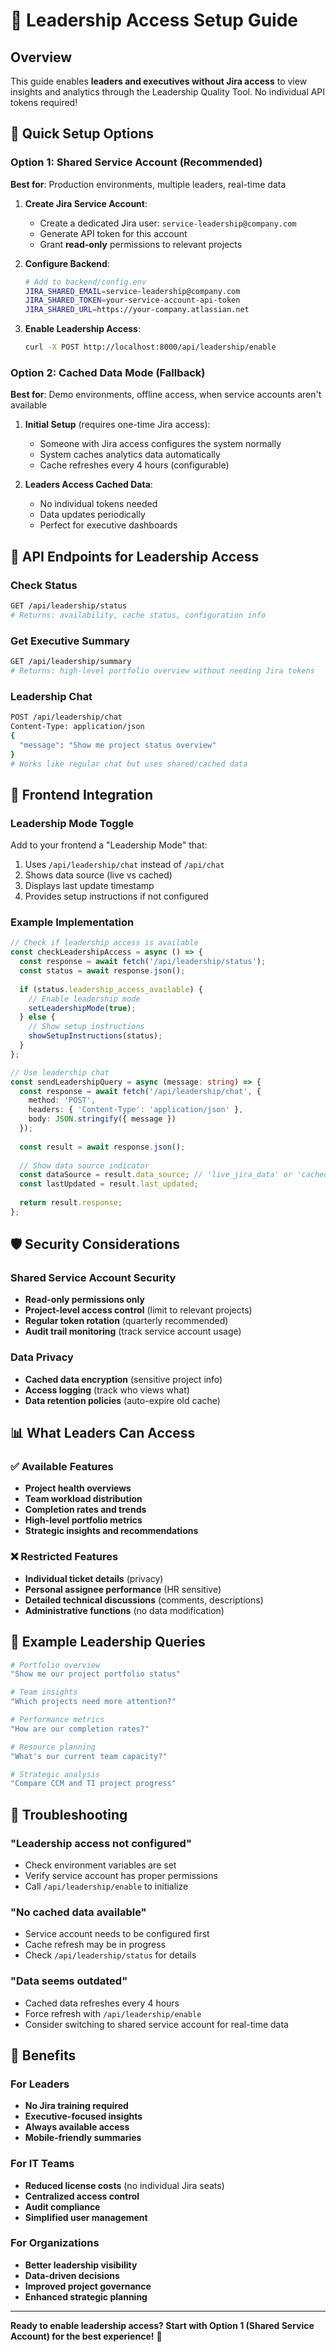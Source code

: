 # 🎯 Leadership Access Setup Guide

## Overview

This guide enables **leaders and executives without Jira access** to view insights and analytics through the Leadership Quality Tool. No individual API tokens required!

## 🚀 Quick Setup Options

### Option 1: Shared Service Account (Recommended)

**Best for**: Production environments, multiple leaders, real-time data

1. **Create Jira Service Account**:
   - Create a dedicated Jira user: `service-leadership@company.com`
   - Generate API token for this account
   - Grant **read-only** permissions to relevant projects

2. **Configure Backend**:
   ```bash
   # Add to backend/config.env
   JIRA_SHARED_EMAIL=service-leadership@company.com
   JIRA_SHARED_TOKEN=your-service-account-api-token
   JIRA_SHARED_URL=https://your-company.atlassian.net
   ```

3. **Enable Leadership Access**:
   ```bash
   curl -X POST http://localhost:8000/api/leadership/enable
   ```

### Option 2: Cached Data Mode (Fallback)

**Best for**: Demo environments, offline access, when service accounts aren't available

1. **Initial Setup** (requires one-time Jira access):
   - Someone with Jira access configures the system normally
   - System caches analytics data automatically
   - Cache refreshes every 4 hours (configurable)

2. **Leaders Access Cached Data**:
   - No individual tokens needed
   - Data updates periodically
   - Perfect for executive dashboards

## 🔧 API Endpoints for Leadership Access

### Check Status
```bash
GET /api/leadership/status
# Returns: availability, cache status, configuration info
```

### Get Executive Summary
```bash
GET /api/leadership/summary
# Returns: high-level portfolio overview without needing Jira tokens
```

### Leadership Chat
```bash
POST /api/leadership/chat
Content-Type: application/json
{
  "message": "Show me project status overview"
}
# Works like regular chat but uses shared/cached data
```

## 🎯 Frontend Integration

### Leadership Mode Toggle

Add to your frontend a "Leadership Mode" that:
1. Uses `/api/leadership/chat` instead of `/api/chat`
2. Shows data source (live vs cached)
3. Displays last update timestamp
4. Provides setup instructions if not configured

### Example Implementation

```typescript
// Check if leadership access is available
const checkLeadershipAccess = async () => {
  const response = await fetch('/api/leadership/status');
  const status = await response.json();
  
  if (status.leadership_access_available) {
    // Enable leadership mode
    setLeadershipMode(true);
  } else {
    // Show setup instructions
    showSetupInstructions(status);
  }
};

// Use leadership chat
const sendLeadershipQuery = async (message: string) => {
  const response = await fetch('/api/leadership/chat', {
    method: 'POST',
    headers: { 'Content-Type': 'application/json' },
    body: JSON.stringify({ message })
  });
  
  const result = await response.json();
  
  // Show data source indicator
  const dataSource = result.data_source; // 'live_jira_data' or 'cached_analytics'
  const lastUpdated = result.last_updated;
  
  return result.response;
};
```

## 🛡️ Security Considerations

### Shared Service Account Security
- **Read-only permissions only**
- **Project-level access control** (limit to relevant projects)
- **Regular token rotation** (quarterly recommended)
- **Audit trail monitoring** (track service account usage)

### Data Privacy
- **Cached data encryption** (sensitive project info)
- **Access logging** (track who views what)
- **Data retention policies** (auto-expire old cache)

## 📊 What Leaders Can Access

### ✅ Available Features
- **Project health overviews**
- **Team workload distribution**
- **Completion rates and trends**
- **High-level portfolio metrics**
- **Strategic insights and recommendations**

### ❌ Restricted Features
- **Individual ticket details** (privacy)
- **Personal assignee performance** (HR sensitive)
- **Detailed technical discussions** (comments, descriptions)
- **Administrative functions** (no data modification)

## 🎯 Example Leadership Queries

```bash
# Portfolio overview
"Show me our project portfolio status"

# Team insights
"Which projects need more attention?"

# Performance metrics
"How are our completion rates?"

# Resource planning
"What's our current team capacity?"

# Strategic analysis
"Compare CCM and TI project progress"
```

## 🚨 Troubleshooting

### "Leadership access not configured"
- Check environment variables are set
- Verify service account has proper permissions
- Call `/api/leadership/enable` to initialize

### "No cached data available"
- Service account needs to be configured first
- Cache refresh may be in progress
- Check `/api/leadership/status` for details

### "Data seems outdated"
- Cached data refreshes every 4 hours
- Force refresh with `/api/leadership/enable`
- Consider switching to shared service account for real-time data

## 🎉 Benefits

### For Leaders
- **No Jira training required**
- **Executive-focused insights**
- **Always available access**
- **Mobile-friendly summaries**

### For IT Teams
- **Reduced license costs** (no individual Jira seats)
- **Centralized access control**
- **Audit compliance**
- **Simplified user management**

### For Organizations
- **Better leadership visibility**
- **Data-driven decisions**
- **Improved project governance**
- **Enhanced strategic planning**

---

**Ready to enable leadership access? Start with Option 1 (Shared Service Account) for the best experience!** 🚀
